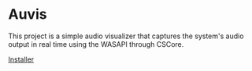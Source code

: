 # Auvis
This project is a simple audio visualizer that captures the system's audio output in real time using the WASAPI through CSCore.

[Installer](https://github.com/kdliu00/auvis/releases)
